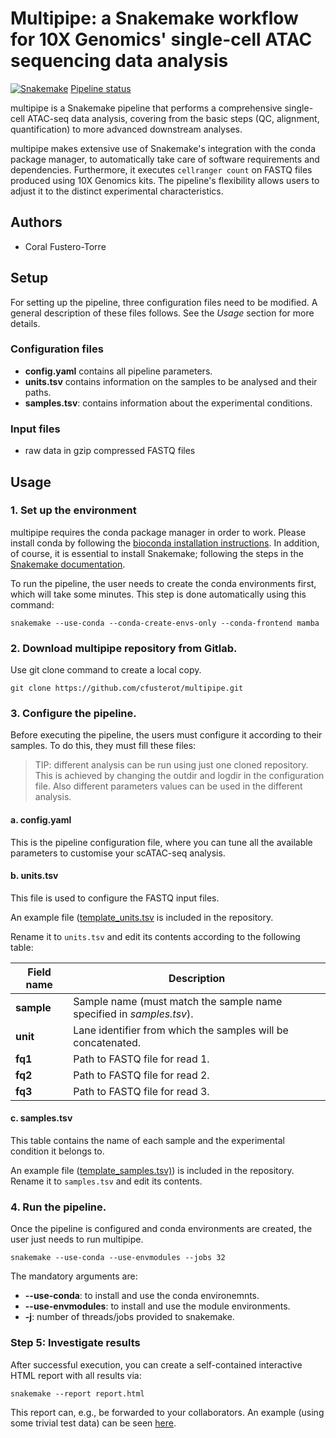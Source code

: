 # Multipipe: a Snakemake workflow for 10X Genomics' single-cell ATAC sequencing data analysis

[![Snakemake](https://img.shields.io/badge/snakemake-≥5.7.0-brightgreen.svg)](https://snakemake.bitbucket.io)
[Pipeline status](https://github.com/cfusterot/multipipe/commits/master)

multipipe is a Snakemake pipeline that performs a comprehensive single-cell ATAC-seq data analysis, covering from the basic steps (QC, alignment, quantification) to more advanced downstream analyses.

multipipe makes extensive use of Snakemake's integration with the conda package manager, to automatically take care of software requirements and dependencies. Furthermore, it executes `cellranger count` on FASTQ files produced using 10X Genomics kits. The pipeline's flexibility allows users to adjust it to the distinct experimental characteristics. 

## Authors

* Coral Fustero-Torre

## Setup

For setting up the pipeline, three configuration files need to be modified. A general description of these files follows. See the *Usage* section for more details.

### Configuration files

* **config.yaml** contains all pipeline parameters.
* **units.tsv** contains information on the samples to be analysed and their paths.
* **samples.tsv**: contains information about the experimental conditions.

### Input files

* raw data in gzip compressed FASTQ files

## Usage 

### 1. Set up the environment 

multipipe requires the conda package manager in order to work. Please install conda by following the [bioconda installation instructions](http://bioconda.github.io/user/install.html#install-conda). In addition, of course, it is essential to install Snakemake; following the steps in the [Snakemake documentation](https://snakemake.readthedocs.io/en/stable/getting_started/installation.html). 

To run the pipeline, the user needs to create the conda environments first, which will take some minutes.
This step is done automatically using this command:

    snakemake --use-conda --conda-create-envs-only --conda-frontend mamba


### 2. Download multipipe repository from Gitlab.
Use git clone command to create a local copy. 

    git clone https://github.com/cfusterot/multipipe.git

### 3. Configure the pipeline.

Before executing the pipeline, the users must configure it according to their samples. To do this, they must fill these files:

> TIP: different analysis can be run using just one cloned repository. This is achieved by changing the outdir and logdir in the configuration file. Also different parameters values can be used in the different analysis.

#### **a. config.yaml**

This is the pipeline configuration file, where you can tune all the available parameters to customise your scATAC-seq analysis. 

#### **b. units.tsv**

This file is used to configure the FASTQ input files.

An example file ([template_units.tsv](https://github.com/cfusterot/multipipe/master/template_units.tsv) is included in the repository.

Rename it to `units.tsv` and edit its contents according to the following table:

| **Field name** 	| **Description**                  |
|------------	|-----------------------------------------------------	|
| **sample**     	| Sample name (must match the sample name specified in *samples.tsv*).         	|
| **unit**       	| Lane identifier from which the samples will be concatenated.|
| **fq1**        	| Path to FASTQ file for read 1.  	|
| **fq2**        	| Path to FASTQ file for read 2.    | 
| **fq3**        	| Path to FASTQ file for read 3.    | 

#### **c. samples.tsv**

This table contains the name of each sample and the experimental condition it belongs to. 

An example file ([template_samples.tsv)](https://github.com/cfusterot/multipipe/master/template_samples.tsv)) is included in the repository. Rename it to `samples.tsv` and edit its contents. 

### 4. Run the pipeline.

Once the pipeline is configured and conda environments are created, the user just needs to run multipipe.

    snakemake --use-conda --use-envmodules --jobs 32 

The mandatory arguments are:
* **--use-conda**: to install and use the conda environemnts.
* **--use-envmodules**: to install and use the module environments.
* **-j**: number of threads/jobs provided to snakemake.

### Step 5: Investigate results

After successful execution, you can create a self-contained interactive HTML report with all results via:

    snakemake --report report.html

This report can, e.g., be forwarded to your collaborators.
An example (using some trivial test data) can be seen [here](https://cdn.rawgit.com/snakemake-workflows/rna-seq-kallisto-sleuth/master/.test/report.html).

